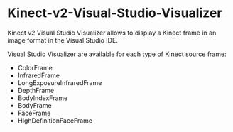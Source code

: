 # Kinect-v2-Visual-Studio-Visualizer
Kinect v2 Visual Studio Visualizer allows to display a Kinect frame in an image format in the Visual Studio IDE.

Visual Studio Visualizer are available for each type of Kinect source frame:
 * ColorFrame 
 * InfraredFrame 
 * LongExposureInfraredFrame 
 * DepthFrame 
 * BodyIndexFrame 
 * BodyFrame 
 * FaceFrame 
 * HighDefinitionFaceFrame 

